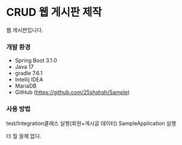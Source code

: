 # CRUD 웹 게시판 제작

웹 게시판입니다.

### 개발 환경

* Spring Boot 3.1.0
* Java 17
* gradle 7.6.1
* Intellij IDEA
* MariaDB
* GitHub (https://github.com/25shshsh/Sample)

### 사용 방법
test/Integration클래스 실행(회원+게시글 데이터)
SampleApplication 실행

더 뭘 쓸께 없다.
